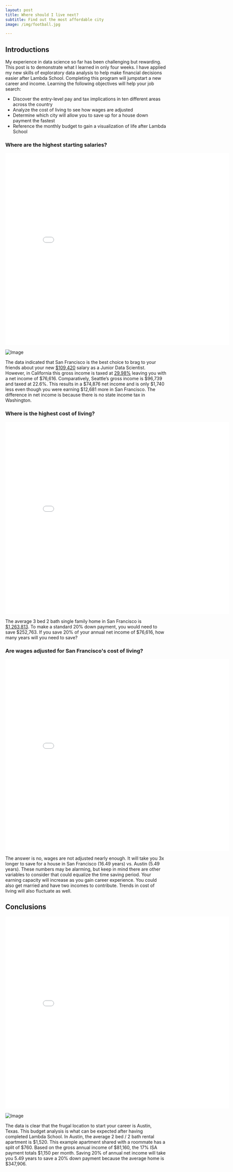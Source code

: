 ```yaml
---
layout: post
title: Where should I live next?
subtitle: Find out the most affordable city
image: /img/football.jpg

---
```

## Introductions

My experience in data science so far has been challenging but rewarding. This post is to demonstrate what I learned in only four weeks. I have applied my new skills of exploratory data analysis to help make financial decisions easier after Lambda School. Completing this program will jumpstart a new career and income. Learning the following objectives will help your job search: 
- Discover the entry-level pay and tax implications in ten different areas across the country
- Analyze the cost of living to see how wages are adjusted
- Determine which city will allow you to save up for a house down payment the fastest
- Reference the monthly budget to gain a visualization of life after Lambda School


### Where are the highest starting salaries?
<iframe width="700" height="600" frameborder="0" scrolling="no" src="//plotly.com/~egrinalds/1.embed"></iframe>

![Image](https://imgur.com/7Q4pU3I.png)

The data indicated that San Francisco is the best choice to brag to your friends about your new [$109,420](https://www.glassdoor.com/Salaries/san-francisco-junior-data-scientist-salary-SRCH_IL.0,13_IM759_KO14,35.htm) salary as a Junior Data Scientist. However, in California this gross income is taxed at [29.98%](https://smartasset.com/taxes/income-taxes#hj1AMoS3uX/) leaving you with a net income of $76,616. Comparatively, Seattle’s gross income is $96,739 and taxed at 22.6%. This results in a $74,876 net income and is only $1,740 less even though you were earning $12,681 more in San Francisco. The difference in net income is because there is no state income tax in Washington. 

### Where is the highest cost of living?
<iframe width="700" height="600" frameborder="0" scrolling="no" src="//plotly.com/~egrinalds/3.embed"></iframe>

The average 3 bed 2 bath single family home in San Francisco is [$1,263,813](https://www.nerdwallet.com/cost-of-living-calculator/compare/austin-tx-vs-san-francisco-ca). To make a standard 20% down payment, you would need to save $252,763. If you save 20% of your annual net income of $76,616, how many years will you need to save?


### Are wages adjusted for San Francisco's cost of living?
<iframe width="700" height="600" frameborder="0" scrolling="no" src="//plotly.com/~egrinalds/5.embed"></iframe>

The answer is no, wages are not adjusted nearly enough. It will take you 3x longer to save for a  house in San Francisco (16.49 years) vs. Austin (5.49 years). These numbers may be alarming, but keep in mind there are other variables to consider that could equalize the time saving period. Your earning capacity will increase as you gain career experience. You could also get married and have two incomes to contribute. Trends in cost of living will also fluctuate as well.

## Conclusions
<iframe width="700" height="600" frameborder="0" scrolling="no" src="//plotly.com/~egrinalds/7.embed"></iframe>

![Image](https://imgur.com/Kuc66AU.png)

The data is clear that the frugal location to start your career is Austin, Texas. This budget analysis is what can be expected after having completed Lambda School. In Austin, the average 2 bed / 2 bath rental apartment is $1,520. This example apartment shared with a roommate has a split of $760. Based on the gross annual income of $81,160, the 17% ISA payment totals $1,150 per month. Saving 20% of annual net income will take you 5.49 years to save a 20% down payment because the average home is $347,906. 







